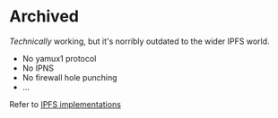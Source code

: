 # Archived

*Technically* working, but it's norribly outdated to the wider IPFS world.

- No yamux1 protocol
- No IPNS
- No firewall hole punching
- ...

Refer to [IPFS implementations](https://docs.ipfs.tech/concepts/ipfs-implementations/#popular-or-actively-maintained)
